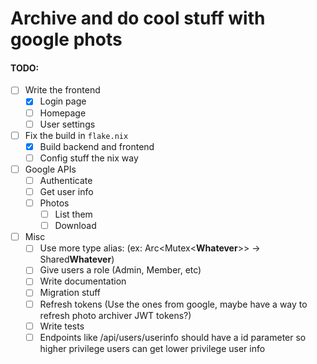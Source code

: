 # Archive and do cool stuff with google phots


#### TODO:
- [ ] Write the frontend
  - [x] Login page
  - [ ] Homepage
  - [ ] User settings
- [ ] Fix the build in `flake.nix`
  - [x] Build backend and frontend
  - [ ] Config stuff the nix way
- [ ] Google APIs
  - [ ] Authenticate
  - [ ] Get user info
  - [ ] Photos
    - [ ] List them
    - [ ] Download 
- [ ] Misc
  - [ ] Use more type alias: (ex: Arc<Mutex<**Whatever**>> -> Shared**Whatever**)
  - [ ] Give users a role (Admin, Member, etc)
  - [ ] Write documentation
  - [ ] Migration stuff
  - [ ] Refresh tokens (Use the ones from google, maybe have a way to refresh photo archiver JWT tokens?)
  - [ ] Write tests
  - [ ] Endpoints like /api/users/userinfo should have a id parameter so higher privilege users can get lower privilege user info